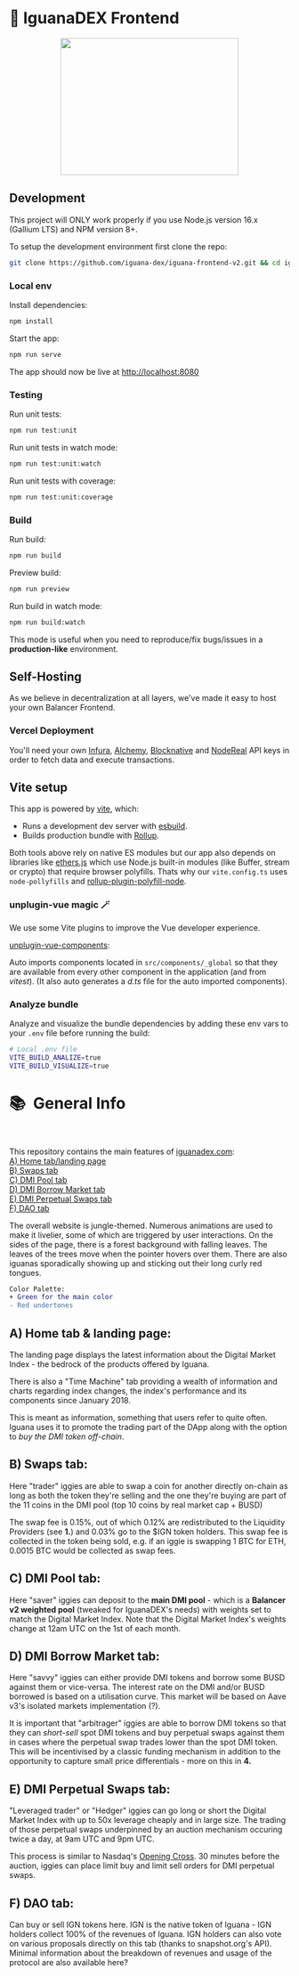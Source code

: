 # 🦎 IguanaDEX Frontend

<p align="center">
  <img width="320" height="246" src="https://user-images.githubusercontent.com/34973295/206001164-103361a4-086e-4e12-83e6-8a2d7ccd4d59.png">
</p>

## Development

This project will ONLY work properly if you use Node.js version 16.x (Gallium LTS) and NPM version 8+.

To setup the development environment first clone the repo:

```bash
git clone https://github.com/iguana-dex/iguana-frontend-v2.git && cd iguana-frontend-v2
```

### Local env

Install dependencies:

```bash
npm install
```

Start the app:

```bash
npm run serve
```

The app should now be live at [http://localhost:8080](http://localhost:8080)

### Testing

Run unit tests:

```bash
npm run test:unit
```

Run unit tests in watch mode:

```bash
npm run test:unit:watch
```

Run unit tests with coverage:

```bash
npm run test:unit:coverage
```

### Build

Run build:

```bash
npm run build
```

Preview build:

```bash
npm run preview
```

Run build in watch mode:

```bash
npm run build:watch
```

This mode is useful when you need to reproduce/fix bugs/issues in a **production-like** environment.

## Self-Hosting

As we believe in decentralization at all layers, we've made it easy to host your own Balancer Frontend.

### Vercel Deployment

You'll need your own [Infura](https://infura.io), [Alchemy](https://www.alchemy.com/),
[Blocknative](https://blocknative.com) and [NodeReal](https://nodereal.io/meganode) API keys in order to fetch data and
execute transactions.

## Vite setup

This app is powered by [vite](https://vitejs.dev/), which:

- Runs a development dev server with [esbuild](https://esbuild.github.io/).
- Builds production bundle with [Rollup](https://rollupjs.org/guide/en/).

Both tools above rely on native ES modules but our app also depends on libraries like [ethers.js](https://docs.ethers.io/) which use Node.js built-in modules (like Buffer, stream or crypto) that require browser polyfills. Thats why our `vite.config.ts` uses `node-pollyfills` and [rollup-plugin-polyfill-node](https://www.npmjs.com/package/rollup-plugin-polyfill-node).

### unplugin-vue magic 🪄

We use some Vite plugins to improve the Vue developer experience.

[unplugin-vue-components](https://github.com/antfu/unplugin-vue-components):

Auto imports components located in `src/components/_global` so that they are available from every other component in the application (and from _vitest_).
(It also auto generates a _d.ts_ file for the auto imported components).

### Analyze bundle

Analyze and visualize the bundle dependencies by adding these env vars to your `.env` file before running the build:

```bash
# Local .env file
VITE_BUILD_ANALIZE=true
VITE_BUILD_VISUALIZE=true
```

# 📚 &nbsp;General Info

<br />

This repository contains the main features of [iguanadex.com](https://iguanadex.com):<br />
[A) Home tab/landing page](https://github.com/Iguana-DEX/iguana-frontend#a-home-tab--landing-page) <br />
[B) Swaps tab](https://github.com/Iguana-DEX/iguana-frontend#b-swaps-tab) <br />
[C) DMI Pool tab](https://github.com/Iguana-DEX/iguana-frontend#c-dmi-pool-tab) <br />
[D) DMI Borrow Market tab](https://github.com/Iguana-DEX/iguana-frontend#d-dmi-borrow-market-tab) <br />
[E) DMI Perpetual Swaps tab](https://github.com/Iguana-DEX/iguana-frontend#e-dmi-perpetual-swaps-tab) <br />
[F) DAO tab](https://github.com/Iguana-DEX/iguana-frontend#f-dao-tab) <br />

The overall website is jungle-themed. Numerous animations are used to make it livelier, some of which are triggered by user interactions.
On the sides of the page, there is a forest background with falling leaves. The leaves of the trees move when the pointer hovers over them.
There are also iguanas sporadically showing up and sticking out their long curly red tongues.

```diff
Color Palette:
+ Green for the main color
- Red undertones
```

## A) Home tab & landing page:

The landing page displays the latest information about the Digital Market Index - the bedrock of the products offered by Iguana.

There is also a "Time Machine" tab providing a wealth of information and charts regarding index changes, the index's performance and its components since January 2018.

This is meant as information, something that users refer to quite often. Iguana uses it to promote the trading part of the DApp along with the option to _buy the DMI token off-chain_.

## B) Swaps tab:

Here "trader" iggies are able to swap a coin for another directly on-chain as long as both the token they're selling and the one they're buying are part of the 11 coins in the DMI pool (top 10 coins by real market cap + BUSD)

The swap fee is 0.15%, out of which 0.12% are redistributed to the Liquidity Providers (see **1.**) and 0.03% go to the $IGN token holders.
This swap fee is collected in the token being sold, e.g. if an iggie is swapping 1 BTC for ETH, 0.0015 BTC would be collected as swap fees.

## C) DMI Pool tab:

Here "saver" iggies can deposit to the **main DMI pool** - which is a **Balancer v2 weighted pool** (tweaked for IguanaDEX's needs) with weights set to match the Digital Market Index. Note that the Digital Market Index's weights change at 12am UTC on the 1st of each month.

## D) DMI Borrow Market tab:

Here "savvy" iggies can either provide DMI tokens and borrow some BUSD against them or vice-versa. The interest rate on the DMI and/or BUSD borrowed is based on a utilisation curve. This market will be based on Aave v3's isolated markets implementation (?).

It is important that "arbitrager" iggies are able to borrow DMI tokens so that they can _short-sell_ spot DMI tokens and buy perpetual swaps against them in cases where the perpetual swap trades lower than the spot DMI token. This will be incentivised by a classic funding mechanism in addition to the opportunity to capture small price differentials - more on this in **4.**

## E) DMI Perpetual Swaps tab:

"Leveraged trader" or "Hedger" iggies can go long or short the Digital Market Index with up to 50x leverage cheaply and in large size.
The trading of those perpetual swaps underpinned by an auction mechanism occuring twice a day, at 9am UTC and 9pm UTC.

This process is similar to Nasdaq's [Opening Cross](https://www.investopedia.com/terms/o/opening-cross.asp).
30 minutes before the auction, iggies can place limit buy and limit sell orders for DMI perpetual swaps.

## F) DAO tab:

Can buy or sell IGN tokens here. IGN is the native token of Iguana - IGN holders collect 100% of the revenues of Iguana.
IGN holders can also vote on various proposals directly on this tab (thanks to snapshot.org's API).
Minimal information about the breakdown of revenues and usage of the protocol are also available here?
